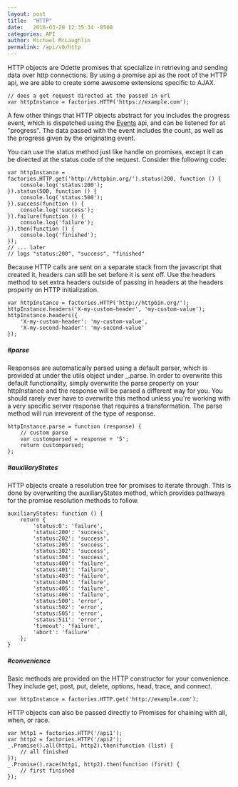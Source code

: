 ```yaml
---
layout: post
title:  "HTTP"
date:   2016-03-20 12:35:34 -0500
categories: API
author: Michael McLaughlin
permalink: /api/v0/http
---
```


<p>HTTP objects are Odette promises that specialize in retrieving and sending data over http connections. By using a promise api as the root of the HTTP api, we are able to create some awesome extensions specific to AJAX.</p>
<pre class="code code-section" data-custom="code-snippet"><code class="language-javascript" data-noexec>// does a get request directed at the passed in url
var httpInstance = factories.HTTP('https://example.com');</code></pre>
<p>A few other things that HTTP objects abstract for you includes the progress event, which is dispatched using the <a href="events">Events</a> api, and can be listened for at "progress". The data passed with the event includes the count, as well as the progress given by the originating event.</p>
<div id="methods_status">
    <p>You can use the status method just like handle on promises, except it can be directed at the status code of the request. Consider the following code:</p>
    <pre class="code code-section" data-custom="code-snippet"><code class="language-javascript" data-noexec>var httpInstance = factories.HTTP.get('http://httpbin.org/').status(200, function () {
    console.log('status:200');
}).status(500, function () {
    console.log('status:500');
}).success(function () {
    console.log('success');
}).failure(function () {
    console.log('failure');
}).then(function () {
    console.log('finished');
});
// ... later
// logs "status:200", "success", "finished"</code></pre>
</div>
<div id="methods_headers">
    <p>Because HTTP calls are sent on a separate stack from the javascript that created it, headers can still be set before it is sent off. Use the headers method to set extra headers outside of passing in headers at the headers property on HTTP initialization.</p>
    <pre class="code code-section" data-custom="code-snippet"><code class="language-javascript" data-noexec>var httpInstance = factories.HTTP('http://httpbin.org/');
httpInstance.headers('X-my-custom-header', 'my-custom-value');
httpInstance.headers({
    'X-my-custom-header': 'my-custom-value',
    'X-my-second-header': 'my-second-value'
});</code></pre>
</div>
<div id="methods_parse">
    <h5 class="title-headline">#parse</h5>
    <p>Responses are automatically parsed using a default parser, which is provided at under the utils object under _.parse. In order to overwrite this default functionality, simply overwrite the parse property on your httpInstance and the response will be parsed a different way for you. You should rarely ever have to overwrite this method unless you're working with a very specific server response that requires a transformation. The parse method will run irreverent of the type of response.</p>
    <pre class="code code-section" data-custom="code-snippet"><code class="language-javascript" data-noexec>httpInstance.parse = function (response) {
    // custom parse
    var customparsed = response + '5';
    return customparsed;
};</code></pre>
</div>
<div id="methods_auxiliaryStates">
    <h5 class="title-headline">#auxiliaryStates</h5>
    <p>HTTP objects create a resolution tree for promises to iterate through. This is done by overwriting the auxiliaryStates method, which provides pathways for the promise resolution methods to follow.</p>
    <pre class="code code-section" data-custom="code-snippet"><code class="language-javascript" data-noexec>auxiliaryStates: function () {
    return {
        'status:0': 'failure',
        'status:200': 'success',
        'status:202': 'success',
        'status:205': 'success',
        'status:302': 'success',
        'status:304': 'success',
        'status:400': 'failure',
        'status:401': 'failure',
        'status:403': 'failure',
        'status:404': 'failure',
        'status:405': 'failure',
        'status:406': 'failure',
        'status:500': 'error',
        'status:502': 'error',
        'status:505': 'error',
        'status:511': 'error',
        'timeout': 'failure',
        'abort': 'failure'
    };
}</code></pre>
</div>
<div id="methods_convenience">
    <h5 class="title-headline">#convenience</h5>
    <p>Basic methods are provided on the HTTP constructor for your convenience. They include get, post, put, delete, options, head, trace, and connect.</p>
    <pre class="code code-section" data-custom="code-snippet"><code class="language-javascript" data-noexec>var httpInstance = factories.HTTP.get('http://example.com');</code></pre>
    <p>HTTP objects can also be passed directly to Promises for chaining with all, when, or race.</p>
    <pre class="code code-section" data-custom="code-snippet"><code class="language-javascript" data-noexec>var http1 = factories.HTTP('/api1');
var http2 = factories.HTTP('/api2');
_.Promise().all(http1, http2).then(function (list) {
    // all finished
});
_.Promise().race(http1, http2).then(function (first) {
    // first finished
});</code></pre>
</div>